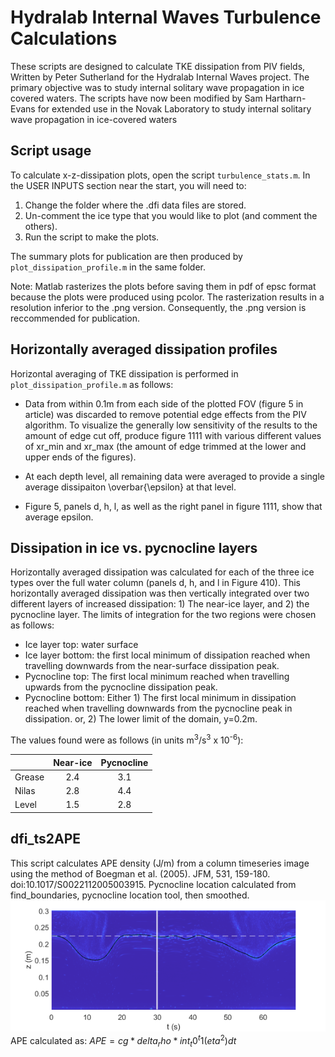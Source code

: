 # Hydralab Internal Waves Turbulence Calculations

These scripts are designed to calculate TKE dissipation from PIV fields, Written by Peter Sutherland for the Hydralab Internal Waves project. The primary objective was to study internal solitary wave propagation in ice covered waters. The scripts have now been modified by Sam Hartharn-Evans for extended use in the Novak Laboratory to study internal solitary wave propagation in ice-covered waters

## Script usage ##

To calculate x-z-dissipation plots, open the script `turbulence_stats.m`.  In
the USER INPUTS section near the start, you will need to:
1) Change the folder where the .dfi data files are stored.
2) Un-comment the ice type that you would like to plot (and comment the
others).
3) Run the script to make the plots.

The summary plots for publication are then produced by `plot_dissipation_profile.m` in the same folder.

Note: Matlab rasterizes the plots before saving them in pdf of epsc format because the plots were produced using pcolor.  The rasterization results in a resolution inferior to the .png version.  Consequently, the .png version is reccommended for publication.



## Horizontally averaged dissipation profiles ##

Horizontal averaging of TKE dissipation is performed in `plot_dissipation_profile.m` as follows:

- Data from within 0.1m from each side of the plotted FOV (figure 5 in article) was discarded to remove potential edge effects from the PIV algorithm.  To visualize the generally low sensitivity of the results to the amount of edge cut off, produce figure 1111 with various different values of xr_min and xr_max (the amount of edge trimmed at the lower and upper ends of the figures).

- At each depth level, all remaining data were averaged to provide a single average dissipaiton \overbar{\epsilon} at that level.

- Figure 5, panels d, h, l, as well as the right panel in figure 1111, show that average epsilon.



## Dissipation in ice vs. pycnocline layers ##

Horizontally averaged dissipation was calculated for each of the three ice types over the full water column (panels d, h, and l in Figure 410).  This horizontally averaged dissipation was then vertically integrated over two different layers of increased dissipation: 1) The near-ice layer, and 2) the pycnocline layer.  The limits of integration for the two regions were chosen as follows:

- Ice layer top: water surface
- Ice layer bottom: the first local minimum of dissipation reached when travelling downwards from the near-surface dissipation peak.
- Pycnocline top: The first local minimum reached when travelling upwards from the pycnocline dissipation peak.
- Pycnocline bottom: Either 1) The first local minimum in dissipation reached when travelling downwards from the pycnocline peak in dissipation. or, 2) The lower limit of the domain, y=0.2m.

The values found were as follows (in units m<sup>3</sup>/s<sup>3</sup> x 10<sup>-6</sup>):

|        | Near-ice | Pycnocline | 
| ------ |:--------:|:----------:|
| Grease | 2.4 | 3.1 |
| Nilas  | 2.8 | 4.4 |
| Level  | 1.5 | 2.8 |

## dfi_ts2APE
This script calculates APE density (J/m) from a column timeseries image using the method of Boegman et al. (2005). JFM, 531, 159-180. doi:10.1017/S0022112005003915.
Pycnocline location calculated from find_boundaries, pycnocline location tool, then smoothed. 
![Pycnocline detection](./dfi_ts2APE.png)
APE calculated as:
$APE = cg * delta_rho * int_t0^t1(eta^2) dt$



